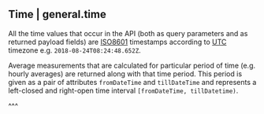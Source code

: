 ## Time | general.time

All the time values that occur in the API (both as query parameters and as returned payload fields) are [ISO8601](https://en.wikipedia.org/wiki/ISO_8601) timestamps according to [UTC](https://en.wikipedia.org/wiki/Coordinated_Universal_Time) timezone e.g. `2018-08-24T08:24:48.652Z`.

Average measurements that are calculated for particular period of time (e.g. hourly averages) are returned along with that time period. This period is given as a pair of attributes `fromDateTime` and `tillDateTime` and represents a left-closed and right-open time interval `[fromDateTime, tillDatetime)`.

^^^
